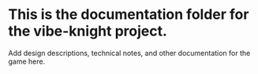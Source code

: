 # This is the documentation folder for the vibe-knight project.

Add design descriptions, technical notes, and other documentation for the game here.
